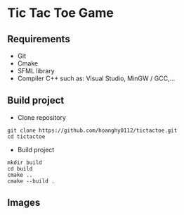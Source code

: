 # Tic Tac Toe Game

## Requirements
- Git
- Cmake
- SFML library
- Compiler C++ such as: Visual Studio, MinGW / GCC,...

## Build project
- Clone repository
```
git clone https://github.com/hoanghy0112/tictactoe.git
cd tictactoe
```
- Build project
```
mkdir build
cd build
cmake ..
cmake --build .
```

## Images